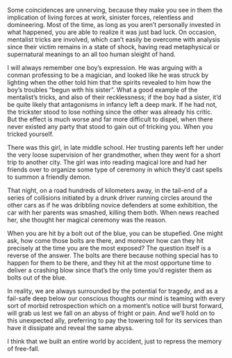 Some coincidences are unnerving, because they make you see in them the implication of living forces at work, sinister forces, relentless and domineering. Most of the time, as long as you aren’t personally invested in what happened, you are able to realize it was just bad luck. On occasion, mentalist tricks are involved, which can’t easily be overcome with analysis since their victim remains in a state of shock, having read metaphysical or supernatural meanings to an all too human sleight of hand. 

  
I will always remember one boy’s expression. He was arguing with a conman professing to be a magician, and looked like he was struck by lighting when the other told him that the spirits revealed to him how the boy’s troubles “begun with his sister”. What a good example of the mentalist’s tricks, and also of their recklessness; if the boy had a sister, it’d be quite likely that antagonisms in infancy left a deep mark. If he had not, the trickster stood to lose nothing since the other was already his critic.   
But the effect is much worse and far more difficult to dispel, when there never existed any party that stood to gain out of tricking you. When you tricked yourself. 

  
There was this girl, in late middle school. Her trusting parents left her under the very loose supervision of her grandmother, when they went for a short trip to another city. The girl was into reading magical lore and had her friends over to organize some type of ceremony in which they’d cast spells to summon a friendly demon. 

That night, on a road hundreds of kilometers away, in the tail-end of a series of collisions initiated by a drunk driver running circles around the other cars as if he was dribbling novice defenders at some exhibition, the car with her parents was smashed, killing them both. When news reached her, she thought her magical ceremony was the reason.

  
When you are hit by a bolt out of the blue, you can be stupefied. One might ask, how come those bolts are there, and moreover how can they hit precisely at the time you are the most exposed? The question itself is a reverse of the answer. The bolts are there because nothing special has to happen for them to be there, and they hit at the most opportune time to deliver a crashing blow since that’s the only time you’d register them as bolts out of the blue. 

In reality, we are always surrounded by the potential for tragedy, and as a fail-safe deep below our conscious thoughts our mind is teaming with every sort of morbid retrospection which on a moment’s notice will burst forward, will grab us lest we fall on an abyss of fright or pain. And we’ll hold on to this unexpected ally, preferring to pay the towering toll for its services than have it dissipate and reveal the same abyss.

  
I think that we built an entire world by accident, just to repress the memory of free-fall.